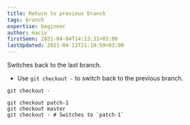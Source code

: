 ```yaml
---
title: Return to previous branch
tags: branch
expertise: beginner
author: maciv
firstSeen: 2021-04-04T14:13:31+03:00
lastUpdated: 2021-04-13T21:10:59+03:00
---
```


Switches back to the last branch.

- Use `git checkout -` to switch back to the previous branch.

```shell
git checkout -
```

```shell
git checkout patch-1
git checkout master
git checkout - # Switches to `patch-1`
```
